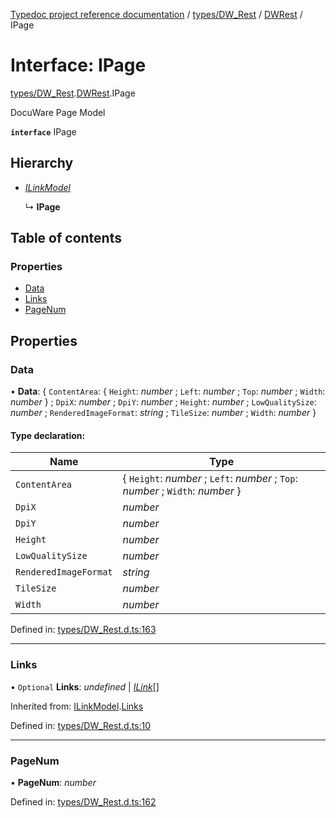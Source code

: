 [Typedoc project reference documentation](../README.md) / [types/DW_Rest](../modules/types_dw_rest.md) / [DWRest](../modules/types_dw_rest.dwrest.md) / IPage

# Interface: IPage

[types/DW_Rest](../modules/types_dw_rest.md).[DWRest](../modules/types_dw_rest.dwrest.md).IPage

DocuWare Page Model

**`interface`** IPage

## Hierarchy

* [*ILinkModel*](types_dw_rest.dwrest.ilinkmodel.md)

  ↳ **IPage**

## Table of contents

### Properties

- [Data](types_dw_rest.dwrest.ipage.md#data)
- [Links](types_dw_rest.dwrest.ipage.md#links)
- [PageNum](types_dw_rest.dwrest.ipage.md#pagenum)

## Properties

### Data

• **Data**: { `ContentArea`: { `Height`: *number* ; `Left`: *number* ; `Top`: *number* ; `Width`: *number*  } ; `DpiX`: *number* ; `DpiY`: *number* ; `Height`: *number* ; `LowQualitySize`: *number* ; `RenderedImageFormat`: *string* ; `TileSize`: *number* ; `Width`: *number*  }

#### Type declaration:

Name | Type |
------ | ------ |
`ContentArea` | { `Height`: *number* ; `Left`: *number* ; `Top`: *number* ; `Width`: *number*  } |
`DpiX` | *number* |
`DpiY` | *number* |
`Height` | *number* |
`LowQualitySize` | *number* |
`RenderedImageFormat` | *string* |
`TileSize` | *number* |
`Width` | *number* |

Defined in: [types/DW_Rest.d.ts:163](https://github.com/DocuWare/REST-Sample-TS/blob/6f07cff/src/types/DW_Rest.d.ts#L163)

___

### Links

• `Optional` **Links**: *undefined* \| [*ILink*](types_dw_rest.dwrest.ilink.md)[]

Inherited from: [ILinkModel](types_dw_rest.dwrest.ilinkmodel.md).[Links](types_dw_rest.dwrest.ilinkmodel.md#links)

Defined in: [types/DW_Rest.d.ts:10](https://github.com/DocuWare/REST-Sample-TS/blob/6f07cff/src/types/DW_Rest.d.ts#L10)

___

### PageNum

• **PageNum**: *number*

Defined in: [types/DW_Rest.d.ts:162](https://github.com/DocuWare/REST-Sample-TS/blob/6f07cff/src/types/DW_Rest.d.ts#L162)
